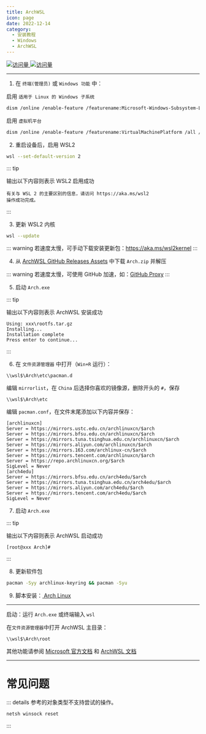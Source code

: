```yaml
---
title: ArchWSL
icon: page
date: 2022-12-14
category:
  - 安装教程
  - Windows
  - ArchWSL
---
```


[![访问量](https://visitor-badge.glitch.me/badge?page_id=TimeRainStarSky-TRSS_Script-ArchWSL&right_color=red&left_text=访%20问%20量) ![访问量](https://profile-counter.glitch.me/TimeRainStarSky-TRSS_Script-ArchWSL/count.svg)](https://github.com/yuk7/ArchWSL)

---

1. 在 `终端(管理员)` 或 `Windows 功能` 中：

启用 `适用于 Linux 的 Windows 子系统`

```sh
dism /online /enable-feature /featurename:Microsoft-Windows-Subsystem-Linux /all /norestart
```

启用 `虚拟机平台`

```sh
dism /online /enable-feature /featurename:VirtualMachinePlatform /all /norestart
```

2. 重启设备后，启用 WSL2

```sh
wsl --set-default-version 2
```

::: tip

输出以下内容则表示 WSL2 启用成功

```
有关与 WSL 2 的主要区别的信息，请访问 https://aka.ms/wsl2
操作成功完成。
```

:::

3. 更新 WSL2 内核

```sh
wsl --update
```

::: warning
若速度太慢，可手动下载安装更新包：<https://aka.ms/wsl2kernel>
:::

4. 从 [ArchWSL GitHub Releases Assets](https://github.com/yuk7/ArchWSL/releases/latest) 中下载 `Arch.zip` 并解压

::: warning
若速度太慢，可使用 GitHub 加速，如：[GitHub Proxy](https://ghproxy.com)
:::

5. 启动 `Arch.exe`

::: tip

输出以下内容则表示 ArchWSL 安装成功

```
Using: xxx\rootfs.tar.gz
Installing...
Installation complete
Press enter to continue...
```

:::

6. 在 `文件资源管理器` 中打开（`Win+R` 运行）：

```
\\wsl$\Arch\etc\pacman.d
```

编辑 `mirrorlist`，在 `China` 后选择你喜欢的镜像源，删除开头的 `#`，保存

```
\\wsl$\Arch\etc
```

编辑 `pacman.conf`，在文件末尾添加以下内容并保存：

```
[archlinuxcn]
Server = https://mirrors.ustc.edu.cn/archlinuxcn/$arch
Server = https://mirrors.bfsu.edu.cn/archlinuxcn/$arch
Server = https://mirrors.tuna.tsinghua.edu.cn/archlinuxcn/$arch
Server = https://mirrors.aliyun.com/archlinuxcn/$arch
Server = https://mirrors.163.com/archlinux-cn/$arch
Server = https://mirrors.tencent.com/archlinuxcn/$arch
Server = https://repo.archlinuxcn.org/$arch
SigLevel = Never
[arch4edu]
Server = https://mirrors.bfsu.edu.cn/arch4edu/$arch
Server = https://mirrors.tuna.tsinghua.edu.cn/arch4edu/$arch
Server = https://mirrors.aliyun.com/arch4edu/$arch
Server = https://mirrors.tencent.com/arch4edu/$arch
SigLevel = Never
```

7. 启动 `Arch.exe`

::: tip

输出以下内容则表示 ArchWSL 启动成功

```
[root@xxx Arch]#
```

:::

8. 更新软件包

```sh
pacman -Syy archlinux-keyring && pacman -Syu
```

9. 脚本安装：[<FontIcon icon="page"/> Arch Linux](Arch_Linux.md)

---

启动：运行 `Arch.exe` 或终端输入 `wsl`

在`文件资源管理器`中打开 ArchWSL 主目录：

```
\\wsl$\Arch\root
```

其他功能请参阅 [Microsoft 官方文档](https://docs.microsoft.com/zh-cn/windows/wsl) 和 [ArchWSL 文档](https://github.com/yuk7/ArchWSL/blob/master/i18n/README_zh-cn.md)

---

# 常见问题

::: details 参考的对象类型不支持尝试的操作。

```sh
netsh winsock reset
```

:::
